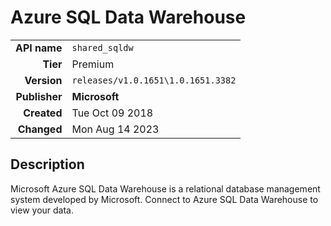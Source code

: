 # Azure SQL Data Warehouse
| | |
|-:|-|
|**API name**|`shared_sqldw`|
|**Tier**|Premium|
|**Version**|`releases/v1.0.1651\1.0.1651.3382`|
|**Publisher**|**Microsoft**|
|**Created**|Tue Oct 09 2018|
|**Changed**|Mon Aug 14 2023|

## Description
Microsoft Azure SQL Data Warehouse is a relational database management system developed by Microsoft. Connect to Azure SQL Data Warehouse to view your data.
